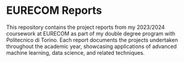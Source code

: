 # EURECOM Reports

This repository contains the project reports from my 2023/2024 coursework at EURECOM as part of my double degree program with Politecnico di Torino. Each report documents the projects undertaken throughout the academic year, showcasing applications of advanced machine learning, data science, and related techniques.
